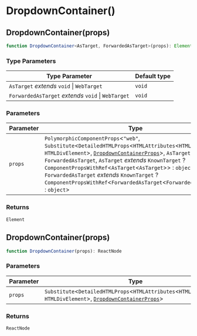 # DropdownContainer()

## DropdownContainer(props)

```ts
function DropdownContainer<AsTarget, ForwardedAsTarget>(props): Element
```

### Type Parameters

| Type Parameter | Default type |
| ------ | ------ |
| `AsTarget` *extends* `void` \| `WebTarget` | `void` |
| `ForwardedAsTarget` *extends* `void` \| `WebTarget` | `void` |

### Parameters

| Parameter | Type |
| ------ | ------ |
| `props` | `PolymorphicComponentProps`\<`"web"`, `Substitute`\<`DetailedHTMLProps`\<`HTMLAttributes`\<`HTMLDivElement`\>, `HTMLDivElement`\>, [`DropdownContainerProps`](../interfaces/DropdownContainerProps.md)\>, `AsTarget`, `ForwardedAsTarget`, `AsTarget` *extends* `KnownTarget` ? `ComponentPropsWithRef`\<`AsTarget`\<`AsTarget`\>\> : `object`, `ForwardedAsTarget` *extends* `KnownTarget` ? `ComponentPropsWithRef`\<`ForwardedAsTarget`\<`ForwardedAsTarget`\>\> : `object`\> |

### Returns

`Element`

## DropdownContainer(props)

```ts
function DropdownContainer(props): ReactNode
```

### Parameters

| Parameter | Type |
| ------ | ------ |
| `props` | `Substitute`\<`DetailedHTMLProps`\<`HTMLAttributes`\<`HTMLDivElement`\>, `HTMLDivElement`\>, [`DropdownContainerProps`](../interfaces/DropdownContainerProps.md)\> |

### Returns

`ReactNode`
